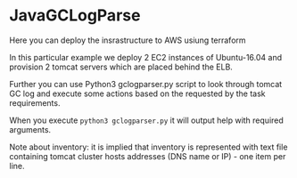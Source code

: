 # JavaGCLogParse

Here you can deploy the insrastructure to AWS usiung terraform

In this particular example we deploy 2 EC2 instances of Ubuntu-16.04 and provision 2 tomcat servers
which are placed behind the ELB.

Further you can use Python3 gclogparser.py script to look through tomcat GC log and execute some actions based on the
requested by the task requirements.

When you execute `python3 gclogparser.py` it will output help with required arguments.

Note about inventory:
it is implied that inventory is represented with text file containing tomcat cluster hosts
addresses (DNS name or IP) - one item per line.
